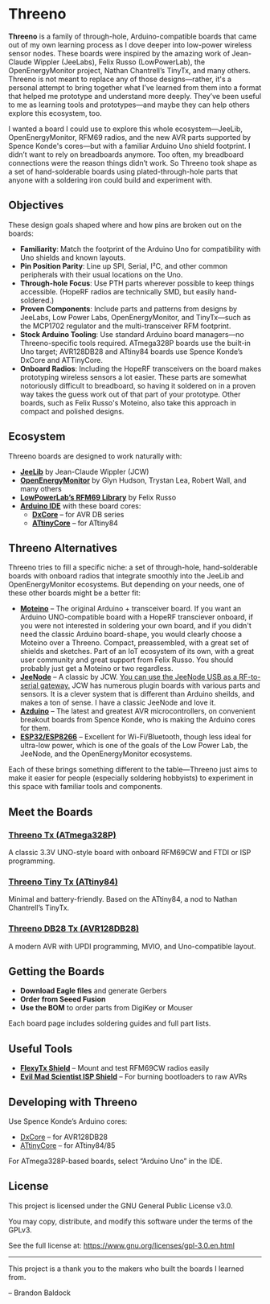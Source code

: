 # Threeno

**Threeno** is a family of through-hole, Arduino-compatible boards that came out of my own learning process as I dove deeper into low-power wireless sensor nodes. These boards were inspired by the amazing work of Jean-Claude Wippler (JeeLabs), Felix Russo (LowPowerLab), the OpenEnergyMonitor project, Nathan Chantrell’s TinyTx, and many others. Threeno is not meant to replace any of those designs—rather, it's a personal attempt to bring together what I’ve learned from them into a format that helped me prototype and understand more deeply. They’ve been useful to me as learning tools and prototypes—and maybe they can help others explore this ecosystem, too.

I wanted a board I could use to explore this whole ecosystem—JeeLib, OpenEnergyMonitor, RFM69 radios, and the new AVR parts supported by Spence Konde's cores—but with a familiar Arduino Uno shield footprint. I didn’t want to rely on breadboards anymore. Too often, my breadboard connections were the reason things didn’t work. So Threeno took shape as a set of hand-solderable boards using plated-through-hole parts that anyone with a soldering iron could build and experiment with.

## Objectives

These design goals shaped where and how pins are broken out on the boards:

- **Familiarity**: Match the footprint of the Arduino Uno for compatibility with Uno shields and known layouts.
- **Pin Position Parity**: Line up SPI, Serial, I²C, and other common peripherals with their usual locations on the Uno.
- **Through-hole Focus**: Use PTH parts wherever possible to keep things accessible. (HopeRF radios are technically SMD, but easily hand-soldered.)
- **Proven Components**: Include parts and patterns from designs by JeeLabs, Low Power Labs, OpenEnergyMonitor, and TinyTx—such as the MCP1702 regulator and the multi-transceiver RFM footprint.
- **Stock Arduino Tooling**: Use standard Arduino board managers—no Threeno-specific tools required. ATmega328P boards use the built-in Uno target; AVR128DB28 and ATtiny84 boards use Spence Konde’s DxCore and ATTinyCore.
- **Onboard Radios**: Including the HopeRF transceivers on the board makes prototyping wireless sensors a lot easier. These parts are somewhat notoriously difficult to breadboard, so having it soldered on in a proven way takes the guess work out of that part of your prototype. Other boards, such as Felix Russo's Moteino, also take this approach in compact and polished designs.

## Ecosystem

Threeno boards are designed to work naturally with:

- [**JeeLib**](https://github.com/jeelabs/jeelib) by Jean-Claude Wippler (JCW)
- [**OpenEnergyMonitor**](https://openenergymonitor.org/) by Glyn Hudson, Trystan Lea, Robert Wall, and many others
- [**LowPowerLab’s RFM69 Library**](https://github.com/LowPowerLab/RFM69) by Felix Russo
- [**Arduino IDE**](https://www.arduino.cc/en/software) with these board cores:
  - [**DxCore**](https://github.com/SpenceKonde/DxCore) – for AVR DB series
  - [**ATtinyCore**](https://github.com/SpenceKonde/ATTinyCore) – for ATtiny84

## Threeno Alternatives

Threeno tries to fill a specific niche: a set of through-hole, hand-solderable boards with onboard radios that integrate smoothly into the JeeLib and OpenEnergyMonitor ecosystems. But depending on your needs, one of these other boards might be a better fit:

- [**Moteino**](https://lowpowerlab.com/guide/moteino/) – The original Arduino + transceiver board. If you want an Arduino UNO-compatible board with a HopeRF transciever onboard, if you were not interested in soldering your own board, and if you didn't need the classic Arduino board-shape, you would clearly choose a Moteino over a Threeno. Compact, preassembled, with a great set of shields and sketches. Part of an IoT ecosystem of its own, with a great user community and great support from Felix Russo. You should probably just get a Moteino or two regardless. 
- [**JeeNode**](https://web.archive.org/web/20201130081805/https://jeelabs.org/docs/hardware/jnclassic/) – A classic by JCW. [You can use the JeeNode USB as a RF-to-serial gateway.](https://community.openenergymonitor.org/t/receiving-jeelib-classic-and-lowpowerlab-in-parallel/22563) JCW has numerous plugin boards with various parts and sensors. It is a clever system that is different than Arduino sheilds, and makes a ton of sense. I have a classic JeeNode and love it.
- [**Azduino**](https://azduino.com) – The latest and greatest AVR microcontrollers, on convenient breakout boards from Spence Konde, who is making the Arduino cores for them.
- [**ESP32/ESP8266**](https://en.wikipedia.org/wiki/ESP32) – Excellent for Wi-Fi/Bluetooth, though less ideal for ultra-low power, which is one of the goals of the Low Power Lab, the JeeNode, and the OpenEnergyMonitor ecosystems.

Each of these brings something different to the table—Threeno just aims to make it easier for people (especially soldering hobbyists) to experiment in this space with familiar tools and components.

## Meet the Boards

### [Threeno Tx (ATmega328P)](ThreenoTx.md)
A classic 3.3V UNO-style board with onboard RFM69CW and FTDI or ISP programming.

### [Threeno Tiny Tx (ATtiny84)](ThreenoTinyTx.md)
Minimal and battery-friendly. Based on the ATtiny84, a nod to Nathan Chantrell’s TinyTx.

### [Threeno DB28 Tx (AVR128DB28)](ThreenoDB28.md)
A modern AVR with UPDI programming, MVIO, and Uno-compatible layout.

## Getting the Boards

- **Download Eagle files** and generate Gerbers
- **Order from Seeed Fusion**
- **Use the BOM** to order parts from DigiKey or Mouser

Each board page includes soldering guides and full part lists.

## Useful Tools

- [**FlexyTx Shield**](https://lowpowerlab.com/shop/flexytx) – Mount and test RFM69CW radios easily
- [**Evil Mad Scientist ISP Shield**](https://shop.evilmadscientist.com/productsmenu/652) – For burning bootloaders to raw AVRs

## Developing with Threeno

Use Spence Konde’s Arduino cores:

- [DxCore](https://github.com/SpenceKonde/DxCore) – for AVR128DB28
- [ATtinyCore](https://github.com/SpenceKonde/ATTinyCore) – for ATtiny84/85

For ATmega328P-based boards, select “Arduino Uno” in the IDE.

## License

This project is licensed under the GNU General Public License v3.0.

You may copy, distribute, and modify this software under the terms of the GPLv3.

See the full license at: https://www.gnu.org/licenses/gpl-3.0.en.html

---

This project is a thank you to the makers who built the boards I learned from.

– Brandon Baldock
